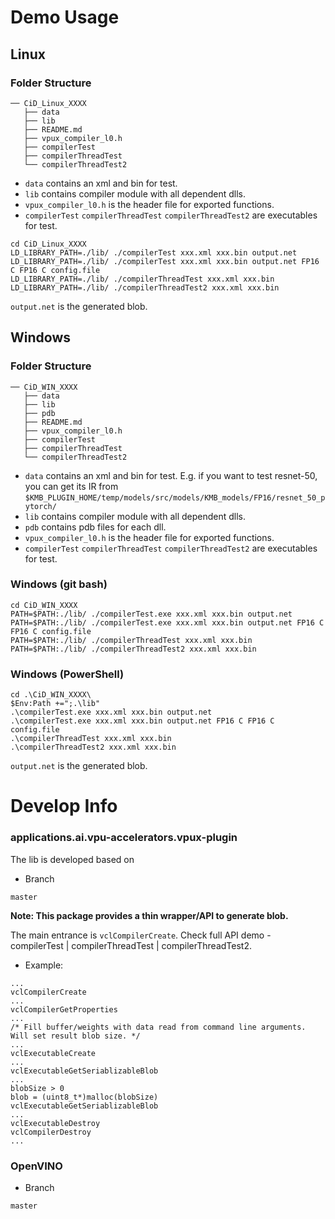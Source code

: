 # Demo Usage

## Linux

### Folder Structure

```
── CiD_Linux_XXXX
   ├── data
   ├── lib
   ├── README.md
   ├── vpux_compiler_l0.h
   ├── compilerTest
   ├── compilerThreadTest
   └── compilerThreadTest2
```

- `data` contains an xml and bin for test.
- `lib` contains compiler module with all dependent dlls.
- `vpux_compiler_l0.h`  is the header file for exported functions.
- `compilerTest` `compilerThreadTest` `compilerThreadTest2` are executables for test.

```
cd CiD_Linux_XXXX
LD_LIBRARY_PATH=./lib/ ./compilerTest xxx.xml xxx.bin output.net
LD_LIBRARY_PATH=./lib/ ./compilerTest xxx.xml xxx.bin output.net FP16 C FP16 C config.file
LD_LIBRARY_PATH=./lib/ ./compilerThreadTest xxx.xml xxx.bin
LD_LIBRARY_PATH=./lib/ ./compilerThreadTest2 xxx.xml xxx.bin
```

`output.net`  is the generated blob.

## Windows

### Folder Structure

```
── CiD_WIN_XXXX
   ├── data
   ├── lib
   ├── pdb
   ├── README.md
   ├── vpux_compiler_l0.h
   ├── compilerTest
   ├── compilerThreadTest
   └── compilerThreadTest2
```

- `data` contains an xml and bin for test. E.g. if you want to test resnet-50, you can get its IR from `$KMB_PLUGIN_HOME/temp/models/src/models/KMB_models/FP16/resnet_50_pytorch/`
- `lib` contains compiler module with all dependent dlls.
- `pdb` contains pdb files for each dll.
- `vpux_compiler_l0.h`  is the header file for exported functions.
- `compilerTest` `compilerThreadTest` `compilerThreadTest2` are executables for test.

### Windows (git bash)

```
cd CiD_WIN_XXXX
PATH=$PATH:./lib/ ./compilerTest.exe xxx.xml xxx.bin output.net
PATH=$PATH:./lib/ ./compilerTest.exe xxx.xml xxx.bin output.net FP16 C FP16 C config.file
PATH=$PATH:./lib/ ./compilerThreadTest xxx.xml xxx.bin
PATH=$PATH:./lib/ ./compilerThreadTest2 xxx.xml xxx.bin
```
### Windows (PowerShell)

```
cd .\CiD_WIN_XXXX\
$Env:Path +=";.\lib"
.\compilerTest.exe xxx.xml xxx.bin output.net
.\compilerTest.exe xxx.xml xxx.bin output.net FP16 C FP16 C config.file
.\compilerThreadTest xxx.xml xxx.bin
.\compilerThreadTest2 xxx.xml xxx.bin
```

`output.net`  is the generated blob.

# Develop Info

### applications.ai.vpu-accelerators.vpux-plugin
The lib is developed based on

- Branch

```
master
```

**Note: This package provides a thin wrapper/API to generate blob.**

The main entrance is `vclCompilerCreate`. Check full API demo - compilerTest | compilerThreadTest | compilerThreadTest2.

- Example:
```
...
vclCompilerCreate
...
vclCompilerGetProperties
...
/* Fill buffer/weights with data read from command line arguments. Will set result blob size. */
...
vclExecutableCreate
...
vclExecutableGetSeriablizableBlob
...
blobSize > 0
blob = (uint8_t*)malloc(blobSize)
vclExecutableGetSeriablizableBlob
...
vclExecutableDestroy
vclCompilerDestroy
...

```


### OpenVINO

- Branch

```
master
```
